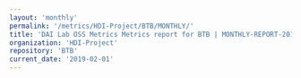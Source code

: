 ```yaml
---
layout: 'monthly'
permalink: '/metrics/HDI-Project/BTB/MONTHLY/'
title: 'DAI Lab OSS Metrics Metrics report for BTB | MONTHLY-REPORT-2019-02-01'
organization: 'HDI-Project'
repository: 'BTB'
current_date: '2019-02-01'
---
```

